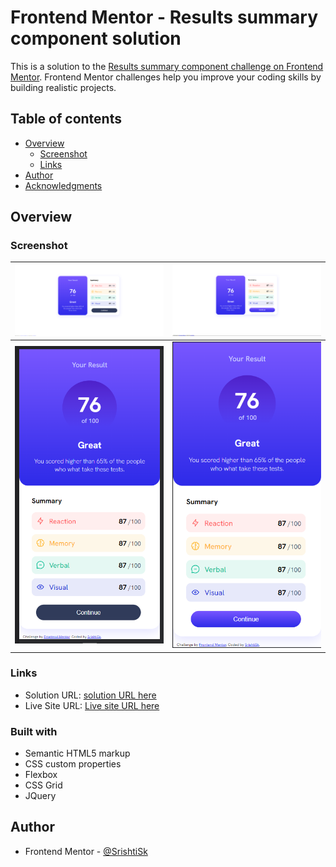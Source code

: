 # Frontend Mentor - Results summary component solution

This is a solution to the [Results summary component challenge on Frontend Mentor](https://www.frontendmentor.io/challenges/results-summary-component-CE_K6s0maV). Frontend Mentor challenges help you improve your coding skills by building realistic projects. 

## Table of contents

- [Overview](#overview)
  - [Screenshot](#screenshot)
  - [Links](#links)
- [Author](#author)
- [Acknowledgments](#acknowledgments)


## Overview

### Screenshot

| ![desktop](./design/solutioin-images/desktop.png) | ![desktop-active](./design/solutioin-images/desktop-active.png) |
| --------------------------------------- | --------------------------------------- |
| ![mobile](./design/solutioin-images/mobile.png) | ![mobile-active](./design/solutioin-images/mobile-active.png) |

### Links

- Solution URL: [solution URL here](https://github.com/SrishtiSk/results-summary-componen)
- Live Site URL: [Live site URL here](https://srishtisk.github.io/results-summary-component)

### Built with

- Semantic HTML5 markup
- CSS custom properties
- Flexbox
- CSS Grid
- JQuery


## Author

- Frontend Mentor - [@SrishtiSk](https://www.frontendmentor.io/profile/SrishtiSk)
